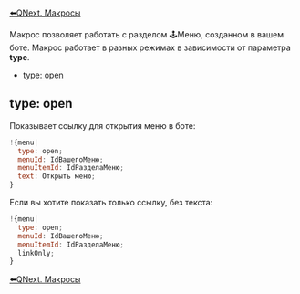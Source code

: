 
[⬅️QNext. Макросы](/docs-test/macros)



Макрос позволяет работать с разделом 🕹Меню, созданном в вашем боте. Макрос работает в разных режимах в зависимости от параметра **type**.
* [type: open](#type:-open)


## type: open

Показывает ссылку для открытия меню в боте:
```js 
!{menu| 
  type: open;
  menuId: IdВашегоМеню;
  menuItemId: IdРазделаМеню;
  text: Открыть меню;
}
```

Если вы хотите показать только ссылку, без текста:
```js 
!{menu| 
  type: open;
  menuId: IdВашегоМеню;
  menuItemId: IdРазделаМеню;
  linkOnly;
}
```





[⬅️QNext. Макросы](/docs-test/macros)


  

